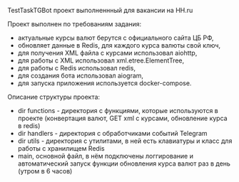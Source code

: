 TestTaskTGBot проект выполненнный для вакансии на HH.ru

Проект выполнен по требованиям задания:
- актуальные курсы валют берутся с официального сайта ЦБ РФ,
- обновляет данные в Redis, для каждого курса валюты свой ключ,
- для получения XML файла с курсами использовал aiohttp,
- для работы с XML использовал xml.etree.ElementTree,
- для работы с Redis использовал redis,
- для создания бота использовал aiogram,
- для запуска приложения используется docker-compose.

Описание структуры проекта:
- dir functions - директория с функциями, которые используются в проекте (конвертация валют, GET xml с курсами, обновление курса в redis)
- dir handlers - директория с обработчиками событий Telegram
- dir utils - директория с утилитами, в ней есть клавиатуры и класс для работы с хранилищем Redis
- main, основной файл, в нём подключены логгирование и автоматический запуск функции обновления курса валют раз в день (утром в 6 часов)
